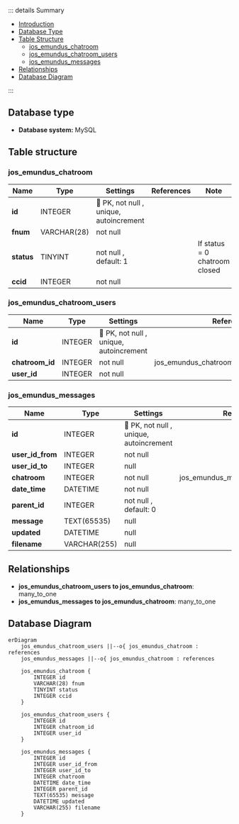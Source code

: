 ::: details Summary

- [Introduction](#introduction)
- [Database Type](#database-type)
- [Table Structure](#table-structure)
	- [jos_emundus_chatroom](#jos_emundus_chatroom)
	- [jos_emundus_chatroom_users](#jos_emundus_chatroom_users)
	- [jos_emundus_messages](#jos_emundus_messages)
- [Relationships](#relationships)
- [Database Diagram](#database-Diagram)

:::

## Database type

- **Database system:** MySQL
## Table structure

### jos_emundus_chatroom

| Name        | Type          | Settings                      | References                    | Note                          |
|-------------|---------------|-------------------------------|-------------------------------|-------------------------------|
| **id** | INTEGER | 🔑 PK, not null , unique, autoincrement |  |                               |
| **fnum** | VARCHAR(28) | not null  |  |                               |
| **status** | TINYINT | not null , default: 1 |  | If status = 0 chatroom closed |
| **ccid** | INTEGER | not null  |  |                               | 


### jos_emundus_chatroom_users

| Name        | Type          | Settings                      | References                    | Note                           |
|-------------|---------------|-------------------------------|-------------------------------|--------------------------------|
| **id** | INTEGER | 🔑 PK, not null , unique, autoincrement |  | |
| **chatroom_id** | INTEGER | not null  | jos_emundus_chatroom_users_chatroom_id_fk | |
| **user_id** | INTEGER | not null  |  | | 


### jos_emundus_messages

| Name        | Type          | Settings      | References                    | Note                           |
|-------------|---------------|---------------|-------------------------------|--------------------------------|
| **id** | INTEGER | 🔑 PK, not null , unique, autoincrement |  | |
| **user_id_from** | INTEGER | not null |  | |
| **user_id_to** | INTEGER | null |  | |
| **chatroom** | INTEGER | not null | jos_emundus_messages_chatroom_fk | |
| **date_time** | DATETIME | not null |  | |
| **parent_id** | INTEGER | not null , default: 0 |  | |
| **message** | TEXT(65535) | null |  | |
| **updated** | DATETIME | null |  | |
| **filename** | VARCHAR(255) | null |  | | 


## Relationships

- **jos_emundus_chatroom_users to jos_emundus_chatroom**: many_to_one
- **jos_emundus_messages to jos_emundus_chatroom**: many_to_one

## Database Diagram

```mermaid
erDiagram
	jos_emundus_chatroom_users ||--o{ jos_emundus_chatroom : references
	jos_emundus_messages ||--o{ jos_emundus_chatroom : references

	jos_emundus_chatroom {
		INTEGER id
		VARCHAR(28) fnum
		TINYINT status
		INTEGER ccid
	}

	jos_emundus_chatroom_users {
		INTEGER id
		INTEGER chatroom_id
		INTEGER user_id
	}

	jos_emundus_messages {
		INTEGER id
		INTEGER user_id_from
		INTEGER user_id_to
		INTEGER chatroom
		DATETIME date_time
		INTEGER parent_id
		TEXT(65535) message
		DATETIME updated
		VARCHAR(255) filename
	}
```